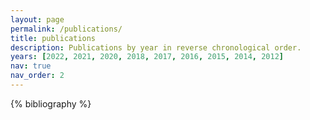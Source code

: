 ```yaml
---
layout: page
permalink: /publications/
title: publications
description: Publications by year in reverse chronological order.
years: [2022, 2021, 2020, 2018, 2017, 2016, 2015, 2014, 2012]
nav: true
nav_order: 2
---
```


<!-- _pages/publications.md -->
<div class="publications">

{% bibliography %}

</div>
